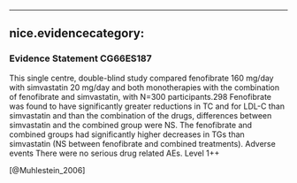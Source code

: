 
---
nice.evidencecategory: 
---

### Evidence Statement CG66ES187
This single centre, double-blind study compared fenofibrate 160 mg/day with simvastatin 20 mg/day and both monotherapies with the combination of fenofibrate and simvastatin, with N=300 participants.298 Fenofibrate was found to have significantly greater reductions in TC and for LDL-C than simvastatin and than the combination of the drugs, differences between simvastatin and the combined group were NS.  The fenofibrate and combined groups had significantly higher decreases in TGs than simvastatin (NS between fenofibrate and combined treatments). 
Adverse events
There were no serious drug related AEs. Level 1++

[@Muhlestein_2006]

